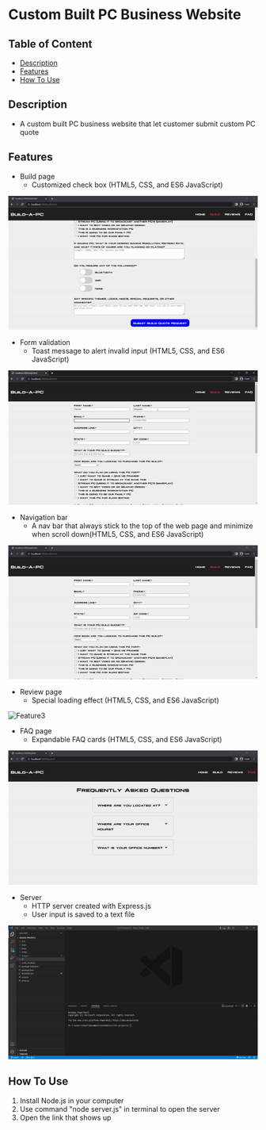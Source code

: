 # Custom Built PC Business Website

## Table of Content

- [Description](#description)
- [Features](#features)
- [How To Use](#how-to-use)

## Description

- A custom built PC business website that let customer submit custom PC quote

## Features

- Build page
    - Customized check box (HTML5, CSS, and ES6 JavaScript)

![Feature1](/Images/feature1.gif)

- Form validation
    - Toast message to alert invalid input (HTML5, CSS, and ES6 JavaScript)

![Feature5](/Images/feature5.gif)

- Navigation bar
    - A nav bar that always stick to the top of the web page and minimize when scroll down(HTML5, CSS, and ES6 JavaScript)

![Feature2](/Images/feature2.gif)

- Review page
    - Special loading effect (HTML5, CSS, and ES6 JavaScript)

![Feature3](/Images/feature3.gif)

- FAQ page
    - Expandable FAQ cards (HTML5, CSS, and ES6 JavaScript)

![Feature4](/Images/feature4.gif)

- Server
    - HTTP server created with Express.js
    - User input is saved to a text file

![Feature6](/Images/feature6.gif)

## How To Use

1. Install Node.js in your computer
2. Use command "node server.js" in terminal to open the server
3. Open the link that shows up
